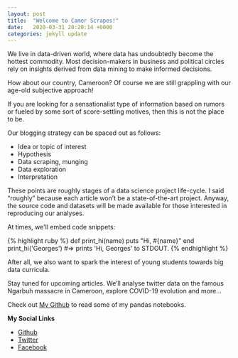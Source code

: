 ```yaml
---
layout: post
title:  "Welcome to Camer Scrapes!"
date:   2020-03-31 20:20:14 +0000
categories: jekyll update
---
```


We live in data-driven world, where data has undoubtedly become the hottest commodity. Most decision-makers in business and political circles rely on insights derived from data mining to make informed decisions. 

How about our country, Cameroon? Of course we are still grappling with our age-old subjective approach! 

If you are looking for a sensationalist type of information based on rumors or fueled by some sort of score-settling motives, then this is not the place to be.

Our blogging strategy can be spaced out as follows:

- Idea or topic of interest
- Hypothesis
- Data scraping, munging
- Data exploration
- Interpretation

These points are roughly stages of a data science project life-cycle. I said “roughly” because each article won’t be a state-of-the-art project. Anyway, the source code and datasets will be made available for those interested in reproducing our analyses. 

At times, we'll embed code snippets:

{% highlight ruby %}
def print_hi(name)
  puts "Hi, #{name}"
end
print_hi('Georges')
#=> prints 'Hi, Georges' to STDOUT.
{% endhighlight %}

After all, we also want to spark the interest of young students towards big data curricula. 

Stay tuned for upcoming articles. We’ll analyse twitter data on the famous Ngarbuh massacre in Cameroon, explore COVID-19 evolution and more...

Check out [My Github](https://github.com/deegeorgie) to read some of my pandas notebooks. 

**My Social Links**

- [Github](https://github.com/deegeorgie)
- [Twitter](https://twitter.com/bodiong)
- [Facebook](https://facebook.com/bodiong)
